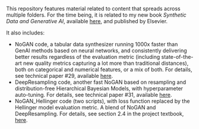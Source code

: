 This repository features material related to content that spreads across multiple folders. For the time being, it is related to my new book <em>Synthetic Data and Generative AI</em>, 
available <a href="https://mltechniques.com/shop/">here</a>, and published by Elsevier.
<p>It also includes: 
<ul>  
<li>NoGAN code, a tabular data synthesizer running 1000x faster than GenAI methods based on neural networks, and consistently delivering better results 
regardless of the evaluation metric (including state-of-the-art new quality metrics capturing a lot more than traditional distances), both on categorical and numerical features, or a mix of both. For details, see technical paper #29, available <a href="https://mltechniques.com/resources/">here</a>. 

<li>DeepResampling code, another fast NoGAN based on resampling and distribution-free Hierarchical Bayesian Models, with hyperparameter auto-tuning.
For details, see technical paper #31, available <a href="https://mltechniques.com/resources/">here</a>. 

<li>NoGAN_Hellinger code (two scripts), with loss function replaced by the Hellinger model evaluation metric. A blend of NoGAN and DeepResampling. For details,
see section 2.4 in the project textbook, <a href="https://github.com/VincentGranville/Large-Language-Models/blob/main/Projects4.pdf">here</a>. </li>  
<ul>
